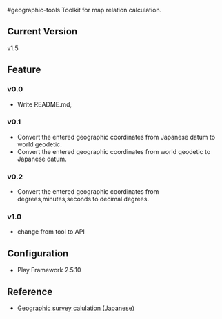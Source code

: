 #geographic-tools
Toolkit for map relation calculation.

## Current Version
v1.5

## Feature
### v0.0
- Write README.md,

### v0.1
- Convert the entered geographic coordinates from Japanese datum to world geodetic.
- Convert the entered geographic coordinates from world geodetic to Japanese datum.

### v0.2
- Convert the entered geographic coordinates from degrees,minutes,seconds to decimal degrees.

### v1.0
- change from tool to API

## Configuration
- Play Framework 2.5.10

## Reference
- [Geographic survey calulation (Japanese)](http://vldb.gsi.go.jp/sokuchi/surveycalc/api_help.html)
